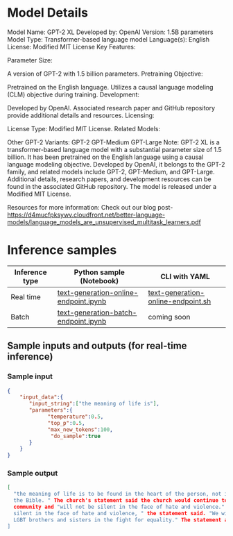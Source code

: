 # **Model Details**

Model Name: GPT-2 XL
Developed by: OpenAI
Version: 1.5B parameters
Model Type: Transformer-based language model
Language(s): English
License: Modified MIT License
Key Features:

Parameter Size:

A version of GPT-2 with 1.5 billion parameters.
Pretraining Objective:

Pretrained on the English language.
Utilizes a causal language modeling (CLM) objective during training.
Development:

Developed by OpenAI.
Associated research paper and GitHub repository provide additional details and resources.
Licensing:

License Type: Modified MIT License.
Related Models:

Other GPT-2 Variants:
GPT-2
GPT-Medium
GPT-Large
Note:
GPT-2 XL is a transformer-based language model with a substantial parameter size of 1.5 billion. It has been pretrained on the English language using a causal language modeling objective. Developed by OpenAI, it belongs to the GPT-2 family, and related models include GPT-2, GPT-Medium, and GPT-Large. Additional details, research papers, and development resources can be found in the associated GitHub repository. The model is released under a Modified MIT License.

Resources for more information: Check out our blog post-https://d4mucfpksywv.cloudfront.net/better-language-models/language_models_are_unsupervised_multitask_learners.pdf

# **Inference samples**

Inference type|Python sample (Notebook)|CLI with YAML
|--|--|--|
Real time|<a href="https://aka.ms/azureml-infer-online-sdk-text-generation-dolly" target="_blank">text-generation-online-endpoint.ipynb</a>|<a href="https://aka.ms/azureml-infer-online-cli-text-generation-dolly" target="_blank">text-generation-online-endpoint.sh</a>
Batch |<a href="https://aka.ms/azureml-infer-batch-sdk-text-generation" target="_blank">text-generation-batch-endpoint.ipynb</a>| coming soon


## **Sample inputs and outputs (for real-time inference)**

### **Sample input**
```json
{
    "input_data":{
       "input_string":["the meaning of life is"],
       "parameters":{
             "temperature":0.5,
             "top_p":0.5,
             "max_new_tokens":100,
              "do_sample":true
       }
    }
}
```

### **Sample output**
```json
[
  "the meaning of life is to be found in the heart of the person, not in the words of
  the Bible. " The church's statement said the church would continue to support the LGBT
  community and "will not be silent in the face of hate and violence." "We will not be
  silent in the face of hate and violence, " the statement said. "We will stand with our
  LGBT brothers and sisters in the fight for equality." The statement also said the church would continue to support the LGBT community and"
]
```
